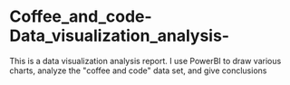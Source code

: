 # Coffee_and_code-Data_visualization_analysis-
This is a data visualization analysis report.
I use PowerBI to draw various charts, analyze the "coffee and code" data set, and give conclusions
